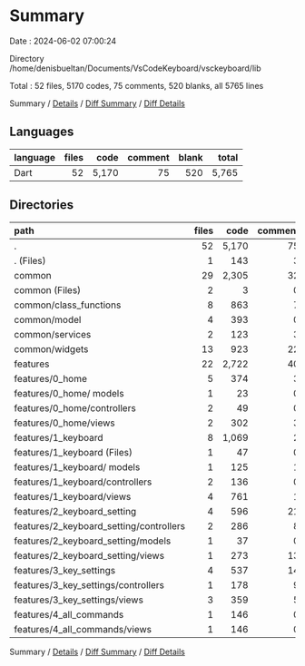 # Summary

Date : 2024-06-02 07:00:24

Directory /home/denisbueltan/Documents/VsCodeKeyboard/vsckeyboard/lib

Total : 52 files,  5170 codes, 75 comments, 520 blanks, all 5765 lines

Summary / [Details](details.md) / [Diff Summary](diff.md) / [Diff Details](diff-details.md)

## Languages
| language | files | code | comment | blank | total |
| :--- | ---: | ---: | ---: | ---: | ---: |
| Dart | 52 | 5,170 | 75 | 520 | 5,765 |

## Directories
| path | files | code | comment | blank | total |
| :--- | ---: | ---: | ---: | ---: | ---: |
| . | 52 | 5,170 | 75 | 520 | 5,765 |
| . (Files) | 1 | 143 | 3 | 13 | 159 |
| common | 29 | 2,305 | 32 | 251 | 2,588 |
| common (Files) | 2 | 3 | 0 | 3 | 6 |
| common/class_functions | 8 | 863 | 7 | 106 | 976 |
| common/model | 4 | 393 | 0 | 49 | 442 |
| common/services | 2 | 123 | 3 | 14 | 140 |
| common/widgets | 13 | 923 | 22 | 79 | 1,024 |
| features | 22 | 2,722 | 40 | 256 | 3,018 |
| features/0_home | 5 | 374 | 3 | 38 | 415 |
| features/0_home/ models | 1 | 23 | 0 | 7 | 30 |
| features/0_home/controllers | 2 | 49 | 0 | 15 | 64 |
| features/0_home/views | 2 | 302 | 3 | 16 | 321 |
| features/1_keyboard | 8 | 1,069 | 2 | 101 | 1,172 |
| features/1_keyboard (Files) | 1 | 47 | 0 | 8 | 55 |
| features/1_keyboard/ models | 1 | 125 | 1 | 14 | 140 |
| features/1_keyboard/controllers | 2 | 136 | 0 | 27 | 163 |
| features/1_keyboard/views | 4 | 761 | 1 | 52 | 814 |
| features/2_keyboard_setting | 4 | 596 | 21 | 72 | 689 |
| features/2_keyboard_setting/controllers | 2 | 286 | 8 | 53 | 347 |
| features/2_keyboard_setting/models | 1 | 37 | 0 | 6 | 43 |
| features/2_keyboard_setting/views | 1 | 273 | 13 | 13 | 299 |
| features/3_key_settings | 4 | 537 | 14 | 42 | 593 |
| features/3_key_settings/controllers | 1 | 178 | 9 | 27 | 214 |
| features/3_key_settings/views | 3 | 359 | 5 | 15 | 379 |
| features/4_all_commands | 1 | 146 | 0 | 3 | 149 |
| features/4_all_commands/views | 1 | 146 | 0 | 3 | 149 |

Summary / [Details](details.md) / [Diff Summary](diff.md) / [Diff Details](diff-details.md)
